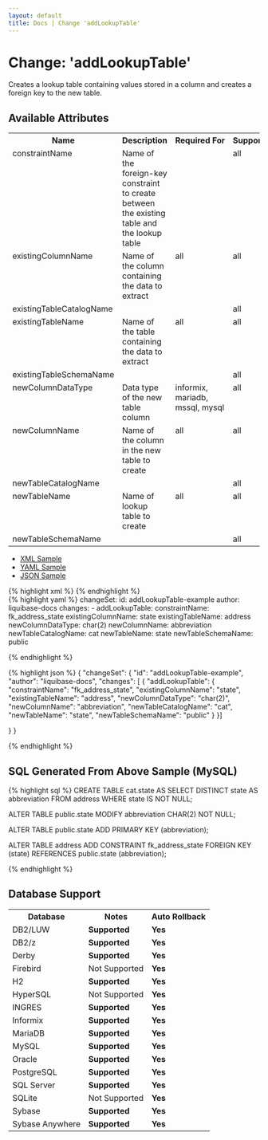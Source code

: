 ```yaml
---
layout: default
title: Docs | Change 'addLookupTable'
---
```


<!-- ====================================================== -->
<!-- GENERATED BY ChangeDocGenerator DO NOT MODIFY MANUALLY -->
<!-- ====================================================== -->

  <script>
  $(function() {
    $( "#changelog-tabs" ).tabs();
  });
</script>

# Change: 'addLookupTable'

Creates a lookup table containing values stored in a column and creates a foreign key to the new table.

## Available Attributes ##

<table>
<tr><th>Name</th><th>Description</th><th>Required&nbsp;For</th><th>Supports</th><th>Since</th></tr>
<tr><td style='vertical-align: top'>constraintName</td><td style='vertical-align: top'>Name of the foreign-key constraint to create between the existing table and the lookup table</td><td style='vertical-align: top'></td><td style='vertical-align:top'>all</td><td style='vertical-align: top'></td></tr>
<tr><td style='vertical-align: top'>existingColumnName</td><td style='vertical-align: top'>Name of the column containing the data to extract</td><td style='vertical-align: top'>all</td><td style='vertical-align:top'>all</td><td style='vertical-align: top'></td></tr>
<tr><td style='vertical-align: top'>existingTableCatalogName</td><td style='vertical-align: top'></td><td style='vertical-align: top'></td><td style='vertical-align:top'>all</td><td style='vertical-align: top'></td></tr>
<tr><td style='vertical-align: top'>existingTableName</td><td style='vertical-align: top'>Name of the table containing the data to extract</td><td style='vertical-align: top'>all</td><td style='vertical-align:top'>all</td><td style='vertical-align: top'></td></tr>
<tr><td style='vertical-align: top'>existingTableSchemaName</td><td style='vertical-align: top'></td><td style='vertical-align: top'></td><td style='vertical-align:top'>all</td><td style='vertical-align: top'></td></tr>
<tr><td style='vertical-align: top'>newColumnDataType</td><td style='vertical-align: top'>Data type of the new table column</td><td style='vertical-align: top'>informix, mariadb, mssql, mysql</td><td style='vertical-align:top'>all</td><td style='vertical-align: top'></td></tr>
<tr><td style='vertical-align: top'>newColumnName</td><td style='vertical-align: top'>Name of the column in the new table to create</td><td style='vertical-align: top'>all</td><td style='vertical-align:top'>all</td><td style='vertical-align: top'></td></tr>
<tr><td style='vertical-align: top'>newTableCatalogName</td><td style='vertical-align: top'></td><td style='vertical-align: top'></td><td style='vertical-align:top'>all</td><td style='vertical-align: top'>3.0</td></tr>
<tr><td style='vertical-align: top'>newTableName</td><td style='vertical-align: top'>Name of lookup table to create</td><td style='vertical-align: top'>all</td><td style='vertical-align:top'>all</td><td style='vertical-align: top'></td></tr>
<tr><td style='vertical-align: top'>newTableSchemaName</td><td style='vertical-align: top'></td><td style='vertical-align: top'></td><td style='vertical-align:top'>all</td><td style='vertical-align: top'></td></tr>
</table>

<div id='changelog-tabs'>
<ul>
    <li><a href="#tab-xml">XML Sample</a></li>
    <li><a href="#tab-yaml">YAML Sample</a></li>
    <li><a href="#tab-json">JSON Sample</a></li>
  </ul>
<div id='tab-xml'>
{% highlight xml %}
<changeSet author="liquibase-docs" id="addLookupTable-example">
    <addLookupTable constraintName="fk_address_state"
            existingColumnName="state"
            existingTableName="address"
            newColumnDataType="char(2)"
            newColumnName="abbreviation"
            newTableCatalogName="cat"
            newTableName="state"
            newTableSchemaName="public"/>
</changeSet>
{% endhighlight %}
</div>
<div id='tab-yaml'>
{% highlight yaml %}
changeSet:
  id: addLookupTable-example
  author: liquibase-docs
  changes:
  - addLookupTable:
      constraintName: fk_address_state
      existingColumnName: state
      existingTableName: address
      newColumnDataType: char(2)
      newColumnName: abbreviation
      newTableCatalogName: cat
      newTableName: state
      newTableSchemaName: public

{% endhighlight %}
</div>
<div id='tab-json'>
{% highlight json %}
{
  "changeSet": {
    "id": "addLookupTable-example",
    "author": "liquibase-docs",
    "changes": [
      {
        "addLookupTable": {
          "constraintName": "fk_address_state",
          "existingColumnName": "state",
          "existingTableName": "address",
          "newColumnDataType": "char(2)",
          "newColumnName": "abbreviation",
          "newTableCatalogName": "cat",
          "newTableName": "state",
          "newTableSchemaName": "public"
        }
      }]
    
  }
}

{% endhighlight %}
</div>
</div>


## SQL Generated From Above Sample (MySQL)

{% highlight sql %}
CREATE TABLE cat.state AS SELECT DISTINCT state AS abbreviation FROM address WHERE state IS NOT NULL;

ALTER TABLE public.state MODIFY abbreviation CHAR(2) NOT NULL;

ALTER TABLE public.state ADD PRIMARY KEY (abbreviation);

ALTER TABLE address ADD CONSTRAINT fk_address_state FOREIGN KEY (state) REFERENCES public.state (abbreviation);


{% endhighlight %}

## Database Support

<table style='border:1;'>
<tr><th>Database</th><th>Notes</th><th>Auto Rollback</th></tr>
<tr><td>DB2/LUW</td><td><b>Supported</b></td><td><b>Yes</b></td></tr>
<tr><td>DB2/z</td><td><b>Supported</b></td><td><b>Yes</b></td></tr>
<tr><td>Derby</td><td><b>Supported</b></td><td><b>Yes</b></td></tr>
<tr><td>Firebird</td><td>Not Supported</td><td><b>Yes</b></td></tr>
<tr><td>H2</td><td><b>Supported</b></td><td><b>Yes</b></td></tr>
<tr><td>HyperSQL</td><td>Not Supported</td><td><b>Yes</b></td></tr>
<tr><td>INGRES</td><td><b>Supported</b></td><td><b>Yes</b></td></tr>
<tr><td>Informix</td><td><b>Supported</b></td><td><b>Yes</b></td></tr>
<tr><td>MariaDB</td><td><b>Supported</b></td><td><b>Yes</b></td></tr>
<tr><td>MySQL</td><td><b>Supported</b></td><td><b>Yes</b></td></tr>
<tr><td>Oracle</td><td><b>Supported</b></td><td><b>Yes</b></td></tr>
<tr><td>PostgreSQL</td><td><b>Supported</b></td><td><b>Yes</b></td></tr>
<tr><td>SQL Server</td><td><b>Supported</b></td><td><b>Yes</b></td></tr>
<tr><td>SQLite</td><td>Not Supported</td><td><b>Yes</b></td></tr>
<tr><td>Sybase</td><td><b>Supported</b></td><td><b>Yes</b></td></tr>
<tr><td>Sybase Anywhere</td><td><b>Supported</b></td><td><b>Yes</b></td></tr>
</table>
